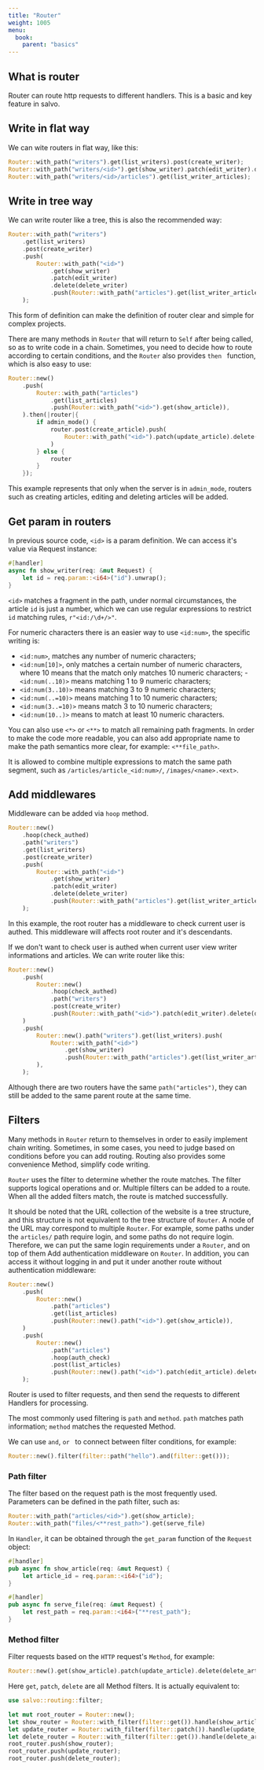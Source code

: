 ```yaml
---
title: "Router"
weight: 1005
menu:
  book:
    parent: "basics"
---
```


## What is router

Router can route http requests to different handlers. This is a basic and key feature in salvo.

## Write in flat way
We can wite routers in flat way, like this:

```rust
Router::with_path("writers").get(list_writers).post(create_writer);
Router::with_path("writers/<id>").get(show_writer).patch(edit_writer).delete(delete_writer);
Router::with_path("writers/<id>/articles").get(list_writer_articles);
```

## Write in tree way
We can write router like a tree, this is also the recommended way:

```rust
Router::with_path("writers")
    .get(list_writers)
    .post(create_writer)
    .push(
        Router::with_path("<id>")
            .get(show_writer)
            .patch(edit_writer)
            .delete(delete_writer)
            .push(Router::with_path("articles").get(list_writer_articles)),
    );
```
This form of definition can make the definition of router clear and simple for complex projects.

There are many methods in ```Router``` that will return to ```Self``` after being called, so as to write code in a chain. Sometimes, you need to decide how to route according to certain conditions, and the ```Router``` also provides ```then ``` function, which is also easy to use:

```rust
Router::new()
    .push(
        Router::with_path("articles")
            .get(list_articles)
            .push(Router::with_path("<id>").get(show_article)),
    ).then(|router|{
        if admin_mode() {
            router.post(create_article).push(
                Router::with_path("<id>").patch(update_article).delete(delete_writer)
            )
        } else {
            router
        }
    });
```
This example represents that only when the server is in ```admin_mode```, routers such as creating articles, editing and deleting articles will be added.

## Get param in routers

In previous source code, ```<id>``` is a param definition. We can access it's value via Request instance:

```rust
#[handler]
async fn show_writer(req: &mut Request) {
    let id = req.param::<i64>("id").unwrap();
}
```

```<id>``` matches a fragment in the path, under normal circumstances, the article ```id``` is just a number, which we can use regular expressions to restrict ```id``` matching rules, ```r"<id:/\d+/>"```.

For numeric characters there is an easier way to use ```<id:num>```, the specific writing is:
- ```<id:num>```, matches any number of numeric characters;
- ```<id:num[10]>```, only matches a certain number of numeric characters, where 10 means that the match only matches 10 numeric characters;
-```<id:num(..10)>``` means matching 1 to 9 numeric characters;
- ```<id:num(3..10)>``` means matching 3 to 9 numeric characters;
- ```<id:num(..=10)>``` means matching 1 to 10 numeric characters;
- ```<id:num(3..=10)>``` means match 3 to 10 numeric characters;
- ```<id:num(10..)>``` means to match at least 10 numeric characters.

You can also use ```<*>``` or ```<**>``` to match all remaining path fragments. In order to make the code more readable, you can also add appropriate name to make the path semantics more clear, for example: ```<**file_path>```.

It is allowed to combine multiple expressions to match the same path segment, such as ```/articles/article_<id:num>/```, ```/images/<name>.<ext>```.

## Add middlewares

Middleware can be added via ```hoop``` method.

```rust
Router::new()
    .hoop(check_authed)
    .path("writers")
    .get(list_writers)
    .post(create_writer)
    .push(
        Router::with_path("<id>")
            .get(show_writer)
            .patch(edit_writer)
            .delete(delete_writer)
            .push(Router::with_path("articles").get(list_writer_articles)),
    );
```

In this example, the root router has a middleware to check current user is authed. This middleware will affects root router and it's descendants.

If we don't want to check user is authed when current user view writer informations and articles. We can write router like this:

```rust
Router::new()
    .push(
        Router::new()
            .hoop(check_authed)
            .path("writers")
            .post(create_writer)
            .push(Router::with_path("<id>").patch(edit_writer).delete(delete_writer)),
    )
    .push(
        Router::new().path("writers").get(list_writers).push(
            Router::with_path("<id>")
                .get(show_writer)
                .push(Router::with_path("articles").get(list_writer_articles)),
        ),
    );
```

Although there are two routers have the same ```path("articles")```, they can still be added to the same parent route at the same time.

## Filters

Many methods in ```Router``` return to themselves in order to easily implement chain writing. Sometimes, in some cases, you need to judge based on conditions before you can add routing. Routing also provides some convenience Method, simplify code writing.

```Router``` uses the filter to determine whether the route matches. The filter supports logical operations and or. Multiple filters can be added to a route. When all the added filters match, the route is matched successfully.

It should be noted that the URL collection of the website is a tree structure, and this structure is not equivalent to the tree structure of ```Router```. A node of the URL may correspond to multiple ```Router```. For example, some paths under the ```articles/``` path require login, and some paths do not require login. Therefore, we can put the same login requirements under a ```Router```, and on top of them Add authentication middleware on ```Router```. In addition, you can access it without logging in and put it under another route without authentication middleware:

```rust
Router::new()
    .push(
        Router::new()
            .path("articles")
            .get(list_articles)
            .push(Router::new().path("<id>").get(show_article)),
    )
    .push(
        Router::new()
            .path("articles")
            .hoop(auth_check)
            .post(list_articles)
            .push(Router::new().path("<id>").patch(edit_article).delete(delete_article)),
    );
```

Router is used to filter requests, and then send the requests to different Handlers for processing.

The most commonly used filtering is ```path``` and ```method```. ```path``` matches path information; ```method``` matches the requested Method.

We can use ```and```, ```or ``` to connect between filter conditions, for example:

```rust
Router::new().filter(filter::path("hello").and(filter::get()));
```

### Path filter

The filter based on the request path is the most frequently used. Parameters can be defined in the path filter, such as:

```rust
Router::with_path("articles/<id>").get(show_article);
Router::with_path("files/<**rest_path>").get(serve_file)
```

In ```Handler```, it can be obtained through the ```get_param``` function of the ```Request``` object:

```rust
#[handler]
pub async fn show_article(req: &mut Request) {
    let article_id = req.param::<i64>("id");
}

#[handler]
pub async fn serve_file(req: &mut Request) {
    let rest_path = req.param::<i64>("**rest_path");
}
```

### Method filter

Filter requests based on the ```HTTP``` request's ```Method```, for example:

```rust
Router::new().get(show_article).patch(update_article).delete(delete_article);
```

Here ```get```, ```patch```, ```delete``` are all Method filters. It is actually equivalent to:

```rust
use salvo::routing::filter;

let mut root_router = Router::new();
let show_router = Router::with_filter(filter::get()).handle(show_article);
let update_router = Router::with_filter(filter::patch()).handle(update_article);
let delete_router = Router::with_filter(filter::get()).handle(delete_article);
root_router.push(show_router);
root_router.push(update_router);
root_router.push(delete_router);
```